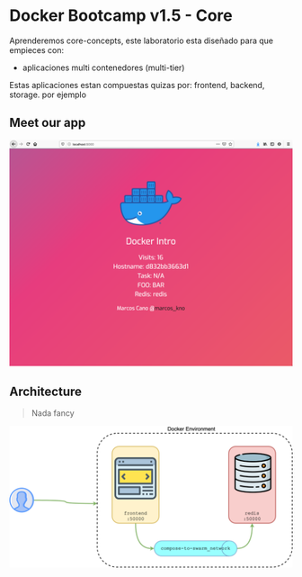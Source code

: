 # Docker Bootcamp v1.5 - Core

Aprenderemos core-concepts, este laboratorio esta diseñado para que empieces con:

- aplicaciones multi contenedores (multi-tier)

Estas aplicaciones estan compuestas quizas por: frontend, backend, storage. por ejemplo


## Meet our app


![2](./assets/ourapp.png)


## Architecture

> Nada fancy

![3](./assets/architecture.png)


